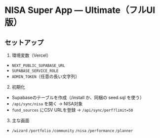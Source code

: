 
# NISA Super App — Ultimate（フルUI版）

## セットアップ
1) 環境変数（Vercel）
- `NEXT_PUBLIC_SUPABASE_URL`
- `SUPABASE_SERVICE_ROLE`
- `ADMIN_TOKEN`（任意の長い文字列）

2) 初期化
- Supabaseのテーブルを作成（/install か、同梱の seed.sql を使う）
- `/api/sync/nisa` を開く → NISA対象
- `fund_sources` にCSV URLを登録 → `/api/sync/perf?limit=50`

3) 主な画面
- `/wizard` `/portfolio` `/community` `/nisa` `/performance` `/planner`

